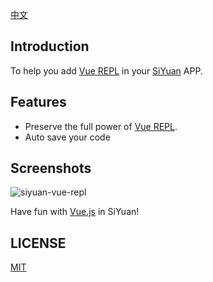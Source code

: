 [中文](./README_zh_CN.md)

## Introduction


To help you add [Vue REPL](https://github.com/vuejs/repl) in your [SiYuan](https://github.com/siyuan-note/siyuan) APP.

## Features

* Preserve the full power of [Vue REPL](https://github.com/vuejs/repl). 
* Auto save your code

## Screenshots

![siyuan-vue-repl](https://user-images.githubusercontent.com/41723543/232690588-99ad1b14-6512-4e4f-ba08-8705fd24461f.gif)

Have fun with [Vue.js](https://vuejs.org/) in SiYuan!

## LICENSE

[MIT](./LICENSE)
